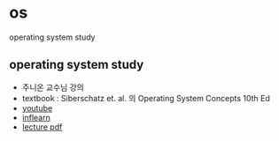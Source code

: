 # os
operating system study

## operating system study
- 주니온 교수님 강의 
- textbook : Siberschatz et. al. 의 Operating System Concepts 10th Ed
- [youtube](https://www.youtube.com/watch?v=zGBm37kze9I&list=PLHqxB9kMLLaOs2BM2KbuvttBYCgDoFm-5)
- [inflearn](https://www.inflearn.com/course/%EC%9A%B4%EC%98%81%EC%B2%B4%EC%A0%9C-%EA%B3%B5%EB%A3%A1%EC%B1%85-%EC%A0%84%EA%B3%B5%EA%B0%95%EC%9D%98#reviews)
- [lecture pdf](https://drive.google.com/drive/folders/1bs4pjToZVtWuD1dcgFSA1VTaxrYDbL4f)
